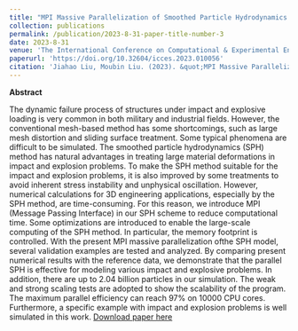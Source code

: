```yaml
---
title: "MPI Massive Parallelization of Smoothed Particle Hydrodynamics for Simulation of Impact and Explosion Problems"
collection: publications
permalink: /publication/2023-8-31-paper-title-number-3
date: 2023-8-31
venue: 'The International Conference on Computational & Experimental Engineering and Sciences'
paperurl: 'https://doi.org/10.32604/icces.2023.010056'
citation: 'Jiahao Liu, Moubin Liu. (2023). &quot;MPI Massive Parallelization of Smoothed Particle Hydrodynamics for Simulation of Impact and Explosion Problems.&quot; <i>The International Conference on Computational & Experimental Engineering and Sciences</i>. 25(3), 1-1.'
---
```

**Abstract**

The dynamic failure process of structures under impact and explosive loading is very common in both military and industrial fields. However, the conventional mesh-based method has some shortcomings, such as large mesh distortion and sliding surface treatment. Some typical phenomena are difficult to be simulated. The smoothed particle hydrodynamics (SPH) method has natural advantages in treating large material deformations in impact and explosion problems. To make the SPH method suitable for the impact and explosion problems, it is also improved by some treatments to avoid inherent stress instability and unphysical oscillation. However, numerical calculations for 3D engineering applications, especially by the SPH method, are time-consuming. For this reason, we introduce MPI (Message Passing Interface) in our SPH scheme to reduce computational time. Some optimizations are introduced to enable the large-scale computing of the SPH method. In particular, the memory footprint is controlled. With the present MPI massive parallelization ofthe SPH model, several validation examples are tested and analyzed. By comparing present numerical results with the reference data, we demonstrate that the parallel SPH is effective for modeling various impact and explosive problems. In addition, there are up to 2.04 billion particles in our simulation. The weak and strong scaling tests are adopted to show the scalability of the program. The maximum parallel efficiency can reach 97% on 10000 CPU cores. Furthermore, a specific example with impact and explosion problems is well simulated in this work.
[Download paper here](https://doi.org/10.32604/icces.2023.010056)
